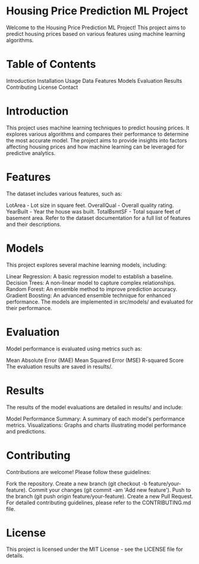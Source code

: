 # Housing Price Prediction ML Project
Welcome to the Housing Price Prediction ML Project! This project aims to predict housing prices based on various features using machine learning algorithms.

# Table of Contents
Introduction
Installation
Usage
Data
Features
Models
Evaluation
Results
Contributing
License
Contact
# Introduction
This project uses machine learning techniques to predict housing prices. It explores various algorithms and compares their performance to determine the most accurate model. The project aims to provide insights into factors affecting housing prices and how machine learning can be leveraged for predictive analytics.
# Features
The dataset includes various features, such as:

LotArea - Lot size in square feet.
OverallQual - Overall quality rating.
YearBuilt - Year the house was built.
TotalBsmtSF - Total square feet of basement area.
Refer to the dataset documentation for a full list of features and their descriptions.

# Models
This project explores several machine learning models, including:

Linear Regression: A basic regression model to establish a baseline.
Decision Trees: A non-linear model to capture complex relationships.
Random Forest: An ensemble method to improve prediction accuracy.
Gradient Boosting: An advanced ensemble technique for enhanced performance.
The models are implemented in src/models/ and evaluated for their performance.

# Evaluation
Model performance is evaluated using metrics such as:

Mean Absolute Error (MAE)
Mean Squared Error (MSE)
R-squared Score
The evaluation results are saved in results/.

# Results
The results of the model evaluations are detailed in results/ and include:

Model Performance Summary: A summary of each model's performance metrics.
Visualizations: Graphs and charts illustrating model performance and predictions.
# Contributing
Contributions are welcome! Please follow these guidelines:

Fork the repository.
Create a new branch (git checkout -b feature/your-feature).
Commit your changes (git commit -am 'Add new feature').
Push to the branch (git push origin feature/your-feature).
Create a new Pull Request.
For detailed contributing guidelines, please refer to the CONTRIBUTING.md file.

# License
This project is licensed under the MIT License - see the LICENSE file for details.
